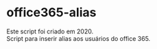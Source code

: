 # office365-alias

Este script foi criado em 2020.\
Script para inserir alias aos usuários do office 365.